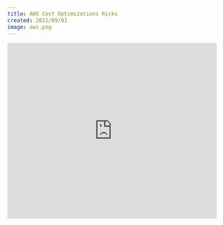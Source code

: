 ```yaml
---
title: AWS Cost Optimizations Risks
created: 2022/09/01
image: aws.png
---
```


<div class="text-center">
<iframe src="https://www.slideshare.net/slideshow/embed_code/key/3N0CelrOdjexHF?hostedIn=slideshare&page=upload" width="476" height="400" frameborder="0" marginwidth="0" marginheight="0" scrolling="no" allowfullscreen></iframe>
</div>